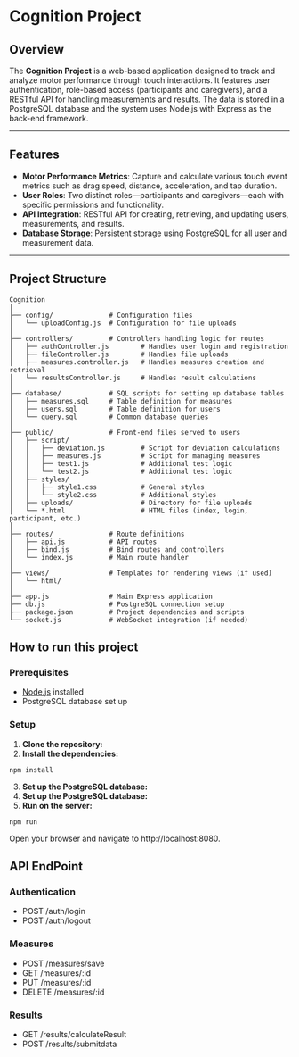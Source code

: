 # Cognition Project

## Overview

The **Cognition Project** is a web-based application designed to track and analyze motor performance through touch interactions. It features user authentication, role-based access (participants and caregivers), and a RESTful API for handling measurements and results. The data is stored in a PostgreSQL database and the system uses Node.js with Express as the back-end framework.

---

## Features

- **Motor Performance Metrics**: Capture and calculate various touch event metrics such as drag speed, distance, acceleration, and tap duration.
- **User Roles**: Two distinct roles—participants and caregivers—each with specific permissions and functionality.
- **API Integration**: RESTful API for creating, retrieving, and updating users, measurements, and results.
- **Database Storage**: Persistent storage using PostgreSQL for all user and measurement data.

---

## Project Structure

```plaintext
Cognition
│
├── config/              # Configuration files
│   └── uploadConfig.js  # Configuration for file uploads
│
├── controllers/         # Controllers handling logic for routes
│   ├── authController.js        # Handles user login and registration
│   ├── fileController.js        # Handles file uploads
│   ├── measures.controller.js   # Handles measures creation and retrieval
│   └── resultsController.js     # Handles result calculations
│
├── database/            # SQL scripts for setting up database tables
│   ├── measures.sql     # Table definition for measures
│   ├── users.sql        # Table definition for users
│   └── query.sql        # Common database queries
│
├── public/              # Front-end files served to users
│   ├── script/
│   │   ├── deviation.js         # Script for deviation calculations
│   │   ├── measures.js          # Script for managing measures
│   │   ├── test1.js             # Additional test logic
│   │   └── test2.js             # Additional test logic
│   ├── styles/
│   │   ├── style1.css           # General styles
│   │   └── style2.css           # Additional styles
│   ├── uploads/                 # Directory for file uploads
│   └── *.html                   # HTML files (index, login, participant, etc.)
│
├── routes/              # Route definitions
│   ├── api.js           # API routes
│   ├── bind.js          # Bind routes and controllers
│   └── index.js         # Main route handler
│
├── views/               # Templates for rendering views (if used)
│   └── html/
│
├── app.js               # Main Express application
├── db.js                # PostgreSQL connection setup
├── package.json         # Project dependencies and scripts
└── socket.js            # WebSocket integration (if needed)

```

## How to run this project

### Prerequisites

- [Node.js](https://nodejs.org/) installed
- PostgreSQL database set up

### Setup

1. **Clone the repository:**
2. **Install the dependencies:**

```
npm install
```

3. **Set up the PostgreSQL database:**
4. **Set up the PostgreSQL database:**
5. **Run on the server:**

```
npm run
```

Open your browser and navigate to http://localhost:8080.

## API EndPoint

### Authentication

- POST /auth/login
- POST /auth/logout

### Measures

- POST /measures/save
- GET /measures/:id
- PUT /measures/:id
- DELETE /measures/:id

### Results

- GET /results/calculateResult
- POST /results/submitdata
